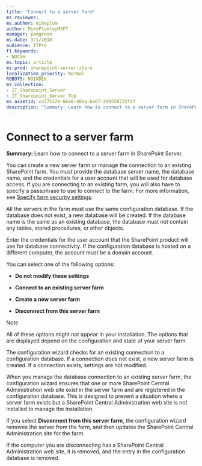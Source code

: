 ```yaml
---
title: "Connect to a server farm"
ms.reviewer: 
ms.author: mikeplum
author: MikePlumleyMSFT
manager: pamgreen
ms.date: 3/1/2018
audience: ITPro
f1.keywords:
- NOCSH
ms.topic: article
ms.prod: sharepoint-server-itpro
localization_priority: Normal
ROBOTS: NOINDEX
ms.collection:
- IT_Sharepoint_Server
- IT_Sharepoint_Server_Top
ms.assetid: c4775220-8ea8-40ba-ba6f-299558732f4f
description: "Summary: Learn how to connect to a server farm in SharePoint Server."
---
```


# Connect to a server farm

 **Summary:** Learn how to connect to a server farm in SharePoint Server. 
  
You can create a new server farm or manage the connection to an existing SharePoint farm. You must provide the database server name, the database name, and the credentials for a user account that will be used for database access. If you are connecting to an existing farm, you will also have to specify a passphrase to use to connect to the farm. For more information, see [Specify farm security settings](specify-farm-security-settings.md).
  
All the servers in the farm must use the same configuration database. If the database does not exist, a new database will be created. If the database name is the same as an existing database, the database must not contain any tables, stored procedures, or other objects.
  
Enter the credentials for the user account that the SharePoint product will use for database connectivity. If the configuration database is hosted on a different computer, the account must be a domain account.
  
You can select one of the following options: 
  
- **Do not modify these settings**
    
- **Connect to an existing server farm**
    
- **Create a new server farm**
    
- **Disconnect from this server farm**
    
> [!NOTE]
> All of these options might not appear in your installation. The options that are displayed depend on the configuration and state of your server farm. 
  
The configuration wizard checks for an existing connection to a configuration database. If a connection does not exist, a new server farm is created. If a connection exists, settings are not modified.
  
When you manage the database connection to an existing server farm, the configuration wizard ensures that one or more SharePoint Central Administration web site exist in the server farm and are registered in the configuration database. This is designed to prevent a situation where a server farm exists but a SharePoint Central Administration web site is not installed to manage the installation.
  
If you select **Disconnect from this server farm**, the configuration wizard removes the server from the farm, and then updates the SharePoint Central Administration site for the farm.
  
If the computer you are disconnecting has a SharePoint Central Administration web site, it is removed, and the entry in the configuration database is removed.
  

